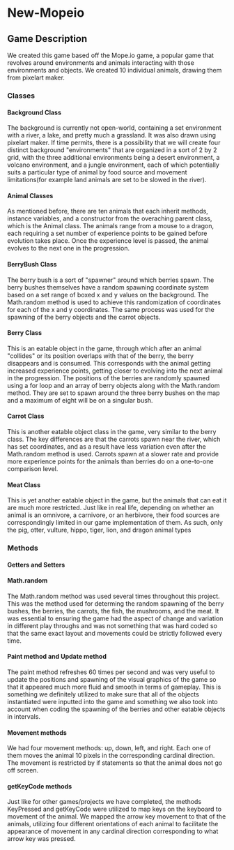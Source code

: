 # New-Mopeio

## Game Description

We created this game based off the Mope.io game, a popular game that revolves around environments and animals interacting with those environments and objects. We created 10 individual animals, drawing them from pixelart maker. 

### Classes

#### Background Class
The background is currently not open-world, containing a set environment with a river, a lake, and pretty much a grassland. It was also drawn using pixelart maker. If time permits, there is a possibility that we will create four distinct background "environments" that are organized in a sort of 2 by 2 grid, with the three additional environments being a desert environment, a volcano environment, and a jungle environment, each of which potentially suits a particular type of animal by food source and movement limitations(for example land animals are set to be slowed in the river).

#### Animal Classes
As mentioned before, there are ten animals that each inherit methods, instance variables, and a constructor from the overaching parent class, which is the Animal class. The animals range from a mouse to a dragon, each requiring a set number of experience points to be gained before evolution takes place. Once the experience level is passed, the animal evolves to the next one in the progression. 

#### BerryBush Class
The berry bush is a sort of "spawner" around which berries spawn. The berry bushes themselves have a random spawning coordinate system based on a set range of boxed x and y values on the background. The Math.random method is used to achieve this randomization of coordinates for each of the x and y coordinates. The same process was used for the spawning of the berry objects and the carrot objects.

#### Berry Class
This is an eatable object in the game, through which after an animal "collides" or its position overlaps with that of the berry, the berry disappears and is consumed. This corresponds with the animal getting increased experience points, getting closer to evolving into the next animal in the progression. The positions of the berries are randomly spawned using a for loop and an array of berry objects along with the Math.random method. They are set to spawn around the three berry bushes on the map and a maximum of eight will be on a singular bush. 

#### Carrot Class
This is another eatable object class in the game, very similar to the berry class. The key differences are that the carrots spawn near the river, which has set coordinates, and as a result have less variation even after the Math.random method is used. Carrots spawn at a slower rate and provide more experience points for the animals than berries do on a one-to-one comparison level. 

#### Meat Class
This is yet another eatable object in the game, but the animals that can eat it are much more restricted. Just like in real life, depending on whether an animal is an omnivore, a carnivore, or an herbivore, their food sources are correspondingly limited in our game implementation of them. As such, only the pig, otter, vulture, hippo, tiger, lion, and dragon animal types 

### Methods

#### Getters and Setters

#### Math.random
The Math.random method was used several times throughout this project. This was the method used for determing the random spawning of the berry bushes, the berries, the carrots, the fish, the mushrooms, and the meat. It was essential to ensuring the game had the aspect of change and variation in different play throughs and was not something that was hard coded so that the same exact layout and movements could be strictly followed every time. 

#### Paint method and Update method
The paint method refreshes 60 times per second and was very useful to update the positions and spawning of the visual graphics of the game so that it appeared much more fluid and smooth in terms of gameplay. This is something we definitely utilized to make sure that all of the objects instantiated were inputted into the game and something we also took into account when coding the spawning of the berries and other eatable objects in intervals. 

#### Movement methods
We had four movement methods: up, down, left, and right. Each one of them moves the animal 10 pixels in the corresponding cardinal direction. The movement is restricted by if statements so that the animal does not go off screen.

#### getKeyCode methods

Just like for other games/projects we have completed, the methods KeyPressed and getKeyCode were utilized to map keys on the keyboard to movement of the animal. We mapped the arrow key movement to that of the animals, utilizing four different orientations of each animal to facilitate the appearance of movement in any cardinal direction corresponding to what arrow key was pressed. 
